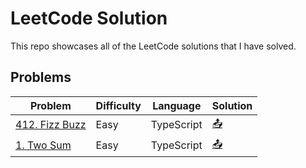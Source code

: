# LeetCode Solution
This repo showcases all of the LeetCode solutions that I have solved.

## Problems
| Problem                                                    | Difficulty | Language   | Solution |
|------------------------------------------------------------|-----------|------------|------|
| [412. Fizz Buzz](https://leetcode.com/problems/fizz-buzz/) | Easy | TypeScript | [&#x1F4E4;](412.%20Fizz%20Buzz/README.md) |
| [1. Two Sum](https://leetcode.com/problems/two-sum/) | Easy | TypeScript | [&#x1F4E4;](1.%20Two%20Sum/README.md) |